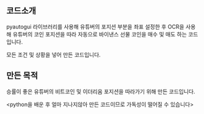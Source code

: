 코드소개
---
pyautogui 라이브러리를 사용해 유튜버의 포지션 부분을 좌표 설정한 후  OCR을 사용해 유튜버의 코인 포지션을 따라 자동으로 바이낸스 선물 코인을 매수 및 매도 하는 코드입니다.

모든 조건 및 상황을 넣어 만든 코드입니다.

만든 목적
---
승률이 좋은 유튜버의 비트코인 및 이더리움 포지션을 따라가기 위해 만든 코드입니다. 

<python을 배운 후 얼마 지나지않아 만든 코드이므로 가독성이 떨어질 수 있습니다>

